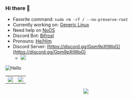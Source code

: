 ### Hi there 👋

- Favorite command: `sudo rm -rf / --no-preserve-root`
- Currently working on: [Generic Linux](https://genericlinux.org)
- Need help on [NoOS](http://github.com/NOperatingSystem/NOperatingSystem)
- Discord Bot: [Bifrost](https://bit.ly/add-bifrost)
- Pronouns: [He/Him](http://pronoundb.org)
- Discord Server: [https://discord.gg/Gpm9pXtWpG](https://discord.gg/Gpm9pXtWpG)
  - [![](https://discord.com/api/guilds/744250209990738020/embed.png?style=shield)](https://discord.gg/Gpm9pXtWpG)
<!--
**mugman174/mugman174** is a ✨ _special_ ✨ repository because its `README.md` (this file) appears on your GitHub profile.

Here are some ideas to get you started:

- 🔭 I’m currently working on ...
- 🌱 I’m currently learning ...
- 👯 I’m looking to collaborate on ...
- 🤔 I’m looking for help with ...
- 💬 Ask me about ...
- 📫 How to reach me: ...
- 😄 Pronouns: ...
- ⚡ Fun fact: ...

Hello people looking at my README file 👋
-->
<img src="https://svg-banners.vercel.app/api?type=origin&text1=Hello&width=500&height=200" alt="Hello"></img>
<div align="center">
    <table>
        <tr>
            <td align="center" style="padding=0;width=50%;">
                <img src="https://github-readme-stats.vercel.app/api?username=mugman174&hide=contribs&title_color=4F8CC9&text_color=9f9f9f&show_icons=true&bg_color=00000000&hide_border=true&icon_color=4F8CC9&hide_title=true&count_private=true" />
            </td>
            <td align="center" style="padding=0;width=50%;">
                <img src="https://github-readme-stats.vercel.app/api/top-langs/?username=mugman174&hide=commits&title_color=4F8CC9&text_color=9f9f9f&layout=compact&show_icons=true&bg_color=00000000&hide_border=true&icon_color=00000000&count_private=true" />
            </td>
        </tr>
    </table>
  <img src="https://gpvc.arturio.dev/mugman174">
</div>
